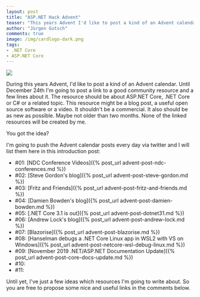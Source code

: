 ```yaml
---
layout: post
title: "ASP.NET Hack Advent"
teaser: "This years Advent I'd like to post a kind of an Advent calendar. Until December 24th I'm going to post a link to a good community resource and a few lines about it."
author: "Jürgen Gutsch"
comments: true
image: /img/cardlogo-dark.png
tags: 
- .NET Core
- ASP.NET Core
---
```


![]({{site.baseurl}}/img/advent/advent.jpg)

During this years Advent, I'd like to post a kind of an Advent calendar. Until December 24th I'm going to post a link to a good community resource and a few lines about it. The resource should be about ASP.NET Core, .NET Core or C# or a related topic. This resource might be a blog post, a useful open source software or a video. It shouldn't be a commercial. It also should be as new as possible. Maybe not older than two months. None of the linked resources will be created by me.

You got the idea?

I'm going to push the Advent calendar posts every day via twitter and I will list them here in this introduction post:

- #01: [NDC Conference Videos]({% post_url advent-post-ndc-conferences.md %})
- #02: [Steve Gordon's blog]({% post_url advent-post-steve-gordon.md %})
- #03: [Fritz and Friends]({% post_url advent-post-fritz-and-friends.md %})
- #04: [Damien Bowden's blog]({% post_url advent-post-damien-bowden.md %})
- #05: [.NET Core 3.1 is out]({% post_url advent-post-dotnet31.md %})
- #06: [Andrew Lock's blog]({% post_url advent-post-andrew-lock.md %})
- #07: [Blazorise]({% post_url advent-post-blazorise.md %})
- #08: [Hanselman debugs a .NET Core Linux app in WSL2 with VS on Windows]({% post_url advent-post-netcore-wsl-debug-linux.md %})
- #09: [November 2019 .NET/ASP.NET Documentation Update]({% post_url advent-post-core-docs-update.md %})
- #10: 
- #11: 

Until yet, I've just a few ideas which resources I'm going to write about. So you are free to propose some nice and useful links in the comments below. 
